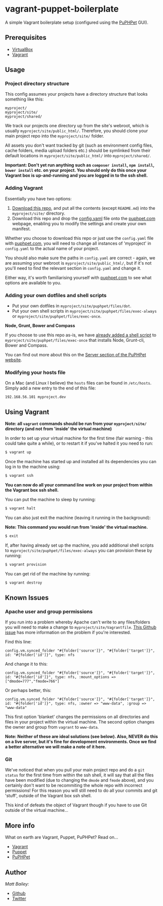 # vagrant-puppet-boilerplate

A simple Vagrant boilerplate setup (configured using the [PuPHPet](https://puphpet.com/) GUI).

## Prerequisites

* [VirtualBox](https://www.virtualbox.org/wiki/Downloads)
* [Vagrant](http://www.vagrantup.com/downloads.html)

## Usage

### Project directory structure

This config assumes your projects have a directory structure that looks something like this:

```
myproject/
myproject/site/
myproject/shared/
```

We track our projects one directory up from the site's webroot, which is usually `myproject/site/public_html/`. Therefore, you should clone your main project repo into the `myproject/site/` folder.

All assets you don't want tracked by git (such as environment config files, cache folders, media upload folders etc.) should be symlinked from their default locations in `myproject/site/public_html/` into `myproject/shared/`.

**Important: Don't yet run anything such as `composer install`, `npm install`, `bower install` etc. on your project. You should only do this once your Vagrant box is up-and-running and you are logged in to the ssh shell.**

### Adding Vagrant

Essentially you have two options:

1. [Download this repo](https://github.com/gpmd/vagrant-puppet-boilerplate/archive/master.zip), and put all the contents (except `README.md`) into the `myproject/site/` directory.
2. Download this repo and drop the [config.yaml](https://github.com/gpmd/vagrant-puppet-boilerplate/blob/master/puphpet/config.yaml) file onto the [puphpet.com](https://puphpet.com/) webpage, enabling you to modify the settings and create your own manifest.

Whether you choose to download this repo or just use the `config.yaml` file with [puphpet.com](https://puphpet.com/), you will need to change all instances of 'myproject' in `config.yaml` to the actual name of your project.

You should also make sure the paths in `config.yaml` are correct - again, we are assuming your webroot is `myproject/site/public_html/`, but if it's not you'll need to find the relevant section in `config.yaml` and change it.

Either way, it's worth familiarising yourself with [puphpet.com](https://puphpet.com/) to see what options are available to you.

### Adding your own dotfiles and shell scripts

* Put your own dotfiles in `myproject/site/puphpet/files/dot`.
* Put your own shell scripts in `myproject/site/puphpet/files/exec-always` or `myproject/site/puphpet/files/exec-once`.

**Node, Grunt, Bower and Compass**

If you choose to use this repo as-is, we have [already added a shell script](https://github.com/gpmd/vagrant-puppet-boilerplate/blob/master/puphpet/files/exec-once/frontend-tools.sh) to `myproject/site/puphpet/files/exec-once` that installs Node, Grunt-cli, Bower and Compass.

You can find out more about this on the [Server section of the PuPHPet website](https://puphpet.com/#server).

### Modifying your hosts file

On a Mac (and Linux I believe) the `hosts` files can be found in `/etc/hosts`. Simply add a new entry to the end of this file:

`192.168.56.101 myproject.dev`

## Using Vagrant

**Note: all `vagrant` commands should be run from your `myproject/site/` directory (and not from 'inside' the virtual machine)**

In order to set up your virtual machine for the first time (fair warning - this could take quite a while), or to restart it if you've halted it you need to run:

```bash
$ vagrant up
```

Once the machine has started up and installed all its dependencies you can log in to the machine using:

```bash
$ vagrant ssh
```

**You can now do all your command line work on your project from within the Vagrant box ssh shell.**

You can put the machine to sleep by running:

```bash
$ vagrant halt
```

You can also just exit the machine (leaving it running in the background):

**Note: This command you would run from 'inside' the virtual machine.**

```bash
$ exit
```

If, after having already set up the machine, you add additional shell scripts to `myproject/site/puphpet/files/exec-always` you can provision these by running:

```bash
$ vagrant provision
```

You can get rid of the machine by running:

```bash
$ vagrant destroy
```

## Known Issues

### Apache user and group permissions

If you run into a problem whereby Apache can't write to any files/folders you will need to make a change to `myproject/site/Vagrantfile`. [This Github issue](https://github.com/puphpet/puphpet/issues/321) has more information on the problem if you're interested.

Find this line:

```
config.vm.synced_folder "#{folder['source']}", "#{folder['target']}", id: "#{folder['id']}", type: nfs
```

And change it to this:

```
config.vm.synced_folder "#{folder['source']}", "#{folder['target']}", id: "#{folder['id']}", type: nfs, :mount_options => ["dmode=777","fmode=766"]
```

Or perhaps better, this:

```
config.vm.synced_folder "#{folder['source']}", "#{folder['target']}", id: "#{folder['id']}", type: nfs, :owner => "www-data", :group => "www-data"
```

This first option 'blanket' changes the permissions on all directories and files in your project within the virtual machine. The second option changes the owner and group from `vagrant` to `www-data`.

**Note: Neither of these are ideal solutions (see below). Also, NEVER do this on a live server, but it's fine for development environments. Once we find a better alternative we will make a note of it here.**

### Git

We've noticed that when you pull your main project repo and do a `git status` for the first time from within the ssh shell, it will say that all the files have been modified (due to changing the `dmode` and `fmode` above), and you certainly don't want to be recommiting the whole repo with incorrect permissions! For this reason you will still need to do all your commits and git 'stuff', outside of the Vagrant box ssh shell.

This kind of defeats the object of Vagrant though if you have to use Git outside of the virtual machine...

## More info

What on earth are Vagrant, Puppet, PuPHPet? Read on...

* [Vagrant](http://www.vagrantup.com/)
* [Puppet](http://puppetlabs.com/puppet/puppet-open-source)
* [PuPHPet](https://puphpet.com/about)

## Author

*Matt Bailey:*

* [Github](https://github.com/matt-bailey)
* [Twitter](https://twitter.com/_mattbailey)
